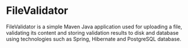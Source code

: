 FileValidator
=============

FileValidator is a simple Maven Java application used for uploading a file, validating its content and storing validation results to disk and database using technologies such as Spring, Hibernate and PostgreSQL database.
